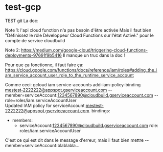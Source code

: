 # test-gcp
TEST git
La doc:

Note 1: l'api cloud function n'a pas besoin d'être activée
Mais il faut bien "Définissez le rôle Développeur Cloud Functions sur l'état Activé." pour le compte de service cloudbuild


Note 2: https://medium.com/google-cloud/triggering-cloud-functions-deployments-97691f9b5416
Il manque un truc dans la doc !

Pour que ça fonctionne, il faut faire ça: https://cloud.google.com/functions/docs/reference/iam/roles#adding_the_iam_service_account_user_role_to_the_runtime_service_account

Comme ceci:
gcloud iam service-accounts add-iam-policy-binding mestest-2222222@appspot.gserviceaccount.com --member=serviceAccount:1234567890@cloudbuild.gserviceaccount.com --role=roles/iam.serviceAccountUser                         
Updated IAM policy for serviceAccount mestest-2222222@appspot.gserviceaccount.com.
bindings:
- members:
  - serviceAccount:1234567890@cloudbuild.gserviceaccount.com
  role: roles/iam.serviceAccountUser

C'est ce qui est dit dans le message d'erreur, mais il faut bien mettre --member=serviceAccount:blablabla...
